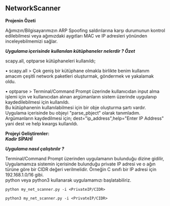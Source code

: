 ## NetworkScanner
<strong>Projenin Özeti</strong>
<p>Ağımızın/Bilgisayarımızın ARP Spoofing saldırılarına karşı durumunun kontrol edilebilmesi veya ağımızdaki aygıtları MAC ve IP adresleri yönünden inceleyebilmemizi sağlar.</p>

*<strong>Uygulama içerisinde kullanılan kütüphaneler nelerdir ? Özet</strong><br>*
  <p>scapy.all, optparse kütüphaneleri kullanıldı;<br>
<p>• scapy.all > Çok geniş bir kütüphane olmakla birlikte benim kullanım amacım çeşitli network paketleri oluşturmak, göndermek ve yakalamak oldu.<br>
<p>• optparse > Terminal/Command Prompt üzerinde kullanıcıdan input alma işlemi için ve kullanıcıdan alınan argümanların sistem üzerinde uygulanıp kaydedilebilmesi için kullanıldı.<br>
  Bu kütüphanenin kullanılabilmesi için bir obje oluşturma şartı vardır. Uygulama içerisinde bu objeyi "parse_pbject" olarak tanımladım.<br>
  Argümanların kaydedilmesi için; dest="ip_address",help="Enter IP Address" yani dest ve help kwargs kullanıldı.<br>
  
<strong>Projeyi Geliştirenler:</strong><br>
<strong><i>Kadir SİPAHİ</i></strong>

*<strong>Uygulama nasıl çalıştırılır ?</strong><br>*
<p>Terminal/Command Prompt üzerinden uygulamanın bulunduğu dizine gidilir,<br>
Uygulamamıza sistemin içerisinde bulunduğu private IP adresi ve o ağın türüne göre bir CIDR değeri verilmelidir. Örneğin C sınıfı bir IP adresi için 192.168.1.0/16 gibi.<br>
python veya python3 kullanarak uygulamamızı başlatabiliriz.<br>
  

```
python my_net_scanner.py -i <PrivateIP/CIDR>

python3 my_net_scanner.py -i <PrivateIP/CIDR>
